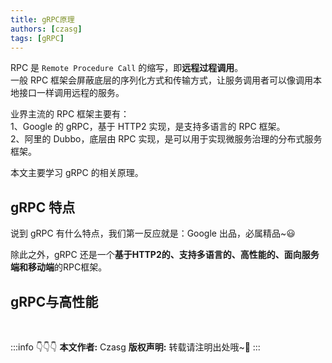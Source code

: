 ```yaml
---
title: gRPC原理
authors: [czasg]
tags: [gRPC]
---
```


RPC 是 `Remote Procedure Call` 的缩写，即**远程过程调用**。    
一般 RPC 框架会屏蔽底层的序列化方式和传输方式，让服务调用者可以像调用本地接口一样调用远程的服务。

业界主流的 RPC 框架主要有：   
1、Google 的 gRPC，基于 HTTP2 实现，是支持多语言的 RPC 框架。     
2、阿里的 Dubbo，底层由 RPC 实现，是可以用于实现微服务治理的分布式服务框架。   

本文主要学习 gRPC 的相关原理。  

<!--truncate-->

## gRPC 特点
说到 gRPC 有什么特点，我们第一反应就是：Google 出品，必属精品~😃   

除此之外，gRPC 还是一个**基于HTTP2的、支持多语言的、高性能的、面向服务端和移动端**的RPC框架。

## gRPC与高性能


<br/>

:::info 👇👇👇
**本文作者:** Czasg
**版权声明:** 转载请注明出处哦~👮‍
:::